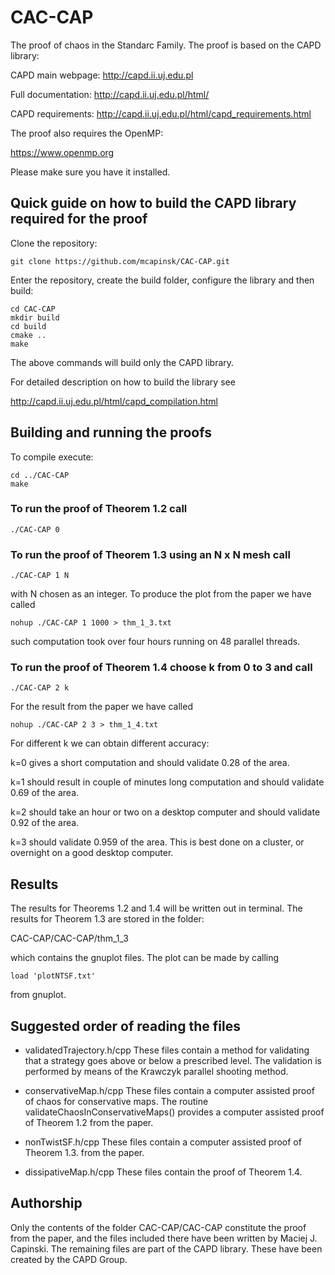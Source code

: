 # CAC-CAP
The proof of chaos in the Standarc Family. The proof is based on the CAPD library:

CAPD main webpage: http://capd.ii.uj.edu.pl

Full documentation: http://capd.ii.uj.edu.pl/html/

CAPD requirements: http://capd.ii.uj.edu.pl/html/capd_requirements.html

The proof also requires the OpenMP:

https://www.openmp.org

Please make sure you have it installed.

## Quick guide on how to build the CAPD library required for the proof

Clone the repository:

    git clone https://github.com/mcapinsk/CAC-CAP.git
    
Enter the repository, create the build folder, configure the library and then build:

    cd CAC-CAP
    mkdir build
    cd build
    cmake ..
    make

The above commands will build only the CAPD library.

For detailed description on how to build the library see

http://capd.ii.uj.edu.pl/html/capd_compilation.html

## Building and running the proofs

To compile execute:

    cd ../CAC-CAP
    make

### To run the proof of Theorem 1.2 call

    ./CAC-CAP 0

### To run the proof of Theorem 1.3 using an N x N mesh call

    ./CAC-CAP 1 N

with N chosen as an integer. To produce the plot from the paper we have called

    nohup ./CAC-CAP 1 1000 > thm_1_3.txt

such computation took over four hours running on 48 parallel threads.

### To run the proof of Theorem 1.4 choose k from 0 to 3 and call

    ./CAC-CAP 2 k

For the result from the paper we have called

    nohup ./CAC-CAP 2 3 > thm_1_4.txt

For different k we can obtain different accuracy:

k=0 gives a short computation and should validate 0.28 of the area.

k=1 should result in couple of minutes long computation and should validate 0.69 of the area. 

k=2 should take an hour or two on a desktop computer and should validate 0.92 of the area. 

k=3 should validate 0.959 of the area. This is best done on a cluster, or overnight on a good desktop computer.

## Results

The results for Theorems 1.2 and 1.4 will be written out in terminal. The results for Theorem 1.3 are stored in the folder:

CAC-CAP/CAC-CAP/thm_1_3 

which contains the gnuplot files. The plot can be made by calling 

    load 'plotNTSF.txt'

from gnuplot.

## Suggested order of reading the files

- validatedTrajectory.h/cpp
These files contain a method for validating that a strategy goes above or below a prescribed level. The validation is performed by means of the Krawczyk parallel shooting method.

- conservativeMap.h/cpp
These files contain a computer assisted proof of chaos for conservative maps. The routine validateChaosInConservativeMaps() provides a computer assisted proof of Theorem 1.2 from the paper.

- nonTwistSF.h/cpp
These files contain a computer assisted proof of Theorem 1.3. from the paper. 

- dissipativeMap.h/cpp
These files contain the proof of Theorem 1.4.

## Authorship

Only the contents of the folder CAC-CAP/CAC-CAP constitute the proof from the paper, and the files included there have been written by Maciej J. Capinski. The remaining files are part of the CAPD library. These have been created by the CAPD Group.


